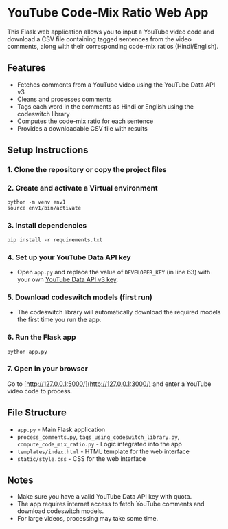# YouTube Code-Mix Ratio Web App

This Flask web application allows you to input a YouTube video code and download a CSV file containing tagged sentences from the video comments, along with their corresponding code-mix ratios (Hindi/English).

## Features
- Fetches comments from a YouTube video using the YouTube Data API v3
- Cleans and processes comments
- Tags each word in the comments as Hindi or English using the codeswitch library
- Computes the code-mix ratio for each sentence
- Provides a downloadable CSV file with results

## Setup Instructions

### 1. Clone the repository or copy the project files

### 2. Create and activate a Virtual environment
```
python -m venv env1
source env1/bin/activate
```


### 3. Install dependencies
```
pip install -r requirements.txt
```

### 4. Set up your YouTube Data API key
- Open `app.py` and replace the value of `DEVELOPER_KEY` (in line 63) with your own [YouTube Data API v3 key](https://console.cloud.google.com/apis/dashboard).

### 5. Download codeswitch models (first run)
- The codeswitch library will automatically download the required models the first time you run the app.

### 6. Run the Flask app
```
python app.py
```

### 7. Open in your browser
Go to [http://127.0.0.1:5000/](http://127.0.0.1:3000/) and enter a YouTube video code to process.

## File Structure
- `app.py` - Main Flask application
- `process_comments.py`, `tags_using_codeswitch_library.py`, `compute_code_mix_ratio.py` - Logic integrated into the app
- `templates/index.html` - HTML template for the web interface
- `static/style.css` - CSS for the web interface

## Notes
- Make sure you have a valid YouTube Data API key with quota.
- The app requires internet access to fetch YouTube comments and download codeswitch models.
- For large videos, processing may take some time.
